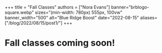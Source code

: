 +++
title = "Fall Classes"
authors = ["Nora Evans"]
banner="brblogo-square.webp"
sizes="(min-width: 780px) 555px, 100vw"
banner_width="500"
alt="Blue Ridge Boost"
date="2022-08-15"
aliases=["/blog/2022/08/15/post1/"]
+++

# Fall classes coming soon!